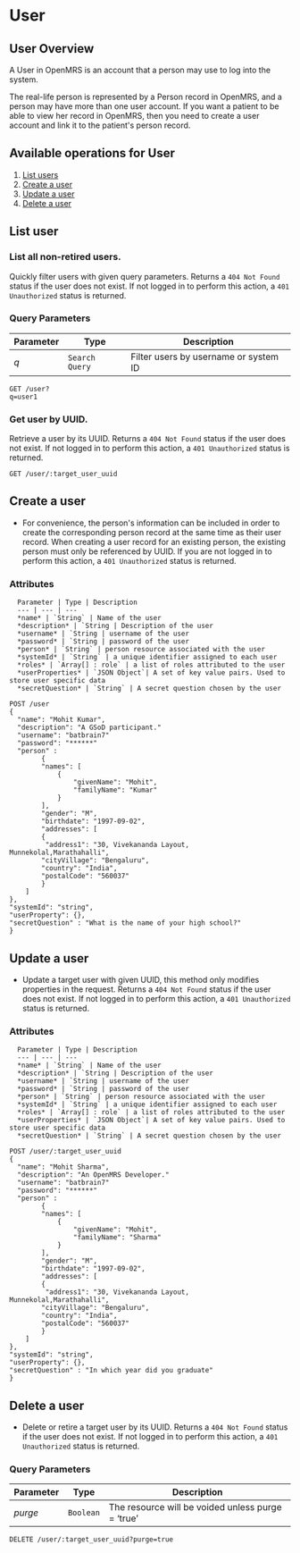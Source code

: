 # User

## User Overview

A User in OpenMRS is an account that a person may use to log into the system.

The real-life person is represented by a Person record in OpenMRS, and a person may have more than one user account. If you want a patient to be able to view her record in OpenMRS, then you need to create a user account and link it to the patient's person record.

## Available operations for User

1. [List users](#list-user)
2. [Create a user](#create-a-user)
3. [Update a user](#update-a-user)
4. [Delete a user](#delete-a-user)

## List user

### List all non-retired users.

  Quickly filter users with given query parameters. Returns a `404 Not Found` status if the user does not exist.
  If not logged in to perform this action, a `401 Unauthorized` status is returned.
  

### Query Parameters

| Parameter | Type           | Description                           |
| --------- | -------------- | ------------------------------------- |
| _q_       | `Search Query` | Filter users by username or system ID |

```console
GET /user?
q=user1
```

### Get user by UUID.

  Retrieve a user by its UUID. Returns a `404 Not Found` status if the user does not exist. If not logged in to perform this action, a `401 Unauthorized` status is returned.

```console
GET /user/:target_user_uuid
```

## Create a user

- For convenience, the person's information can be included in order to create the corresponding person record at the same time as their user record. When creating a user record for an existing person, the existing person must only be referenced by UUID. If you are not logged in to perform this action,
a `401 Unauthorized` status is returned.

### Attributes

      Parameter | Type | Description
      --- | --- | ---
      *name* | `String` | Name of the user
      *description* | `String | Description of the user
      *username* | `String | username of the user
      *password* | `String | password of the user
      *person* | `String` | person resource associated with the user
      *systemId* | `String` | a unique identifier assigned to each user
      *roles* | `Array[] : role` | a list of roles attributed to the user
      *userProperties* | `JSON Object`| A set of key value pairs. Used to store user specific data
      *secretQuestion* | `String` | A secret question chosen by the user

```console
POST /user
{
  "name": "Mohit Kumar",
  "description": "A GSoD participant."
  "username": "batbrain7"
  "password": "******"
  "person" :
        {
        "names": [
            {
                "givenName": "Mohit",
                "familyName": "Kumar"
            }
        ],
        "gender": "M",
        "birthdate": "1997-09-02",
        "addresses": [
        {
         "address1": "30, Vivekananda Layout, Munnekolal,Marathahalli",
        "cityVillage": "Bengaluru",
        "country": "India",
        "postalCode": "560037"
        }
    ]
},
"systemId": "string",
"userProperty": {},
"secretQuestion" : "What is the name of your high school?"
}
```

## Update a user

- Update a target user with given UUID, this method only modifies properties in the request. Returns a `404 Not Found`
  status if the user does not exist. If not logged in to perform this action, a `401 Unauthorized` status is returned.
    
### Attributes

      Parameter | Type | Description
      --- | --- | ---
      *name* | `String` | Name of the user
      *description* | `String | Description of the user
      *username* | `String | username of the user
      *password* | `String | password of the user
      *person* | `String` | person resource associated with the user
      *systemId* | `String` | a unique identifier assigned to each user
      *roles* | `Array[] : role` | a list of roles attributed to the user
      *userProperties* | `JSON Object`| A set of key value pairs. Used to store user specific data
      *secretQuestion* | `String` | A secret question chosen by the user

```console
POST /user/:target_user_uuid
{
  "name": "Mohit Sharma",
  "description": "An OpenMRS Developer."
  "username": "batbrain7"
  "password": "******"
  "person" :
        {
        "names": [
            {
                "givenName": "Mohit",
                "familyName": "Sharma"
            }
        ],
        "gender": "M",
        "birthdate": "1997-09-02",
        "addresses": [
        {
         "address1": "30, Vivekananda Layout, Munnekolal,Marathahalli",
        "cityVillage": "Bengaluru",
        "country": "India",
        "postalCode": "560037"
        }
    ]
},
"systemId": "string",
"userProperty": {},
"secretQuestion" : "In which year did you graduate"
}
```

## Delete a user

- Delete or retire a target user by its UUID. Returns a `404 Not Found` status if the user does not exist. If not logged in to perform this action, a `401 Unauthorized` status is returned.

### Query Parameters

| Parameter | Type      | Description                                       |
| --------- | --------- | ------------------------------------------------- |
| _purge_   | `Boolean` | The resource will be voided unless purge = ‘true’ |

```console
DELETE /user/:target_user_uuid?purge=true
```

